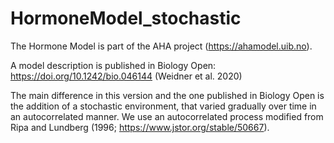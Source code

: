 # HormoneModel_stochastic
The Hormone Model is part of the AHA project (https://ahamodel.uib.no).

A model description is published in Biology Open: https://doi.org/10.1242/bio.046144 (Weidner et al. 2020)

The main difference in this version and the one published in Biology Open is the addition of a stochastic environment, that varied gradually over time in an autocorrelated manner. We use an autocorrelated process modified from Ripa and Lundberg (1996; https://www.jstor.org/stable/50667). 

